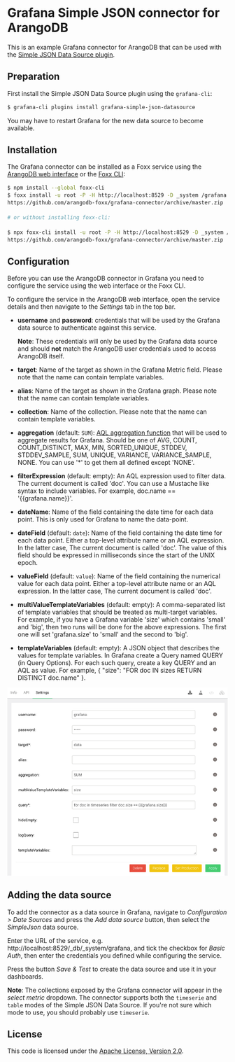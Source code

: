 # Grafana Simple JSON connector for ArangoDB

This is an example Grafana connector for ArangoDB that can be used with the
[Simple JSON Data Source plugin](https://grafana.com/plugins/grafana-simple-json-datasource).

## Preparation

First install the Simple JSON Data Source plugin using the `grafana-cli`:

```sh
$ grafana-cli plugins install grafana-simple-json-datasource
```

You may have to restart Grafana for the new data source to become available.

## Installation

The Grafana connector can be installed as a Foxx service using the
[ArangoDB web interface](https://docs.arangodb.com/latest/Manual/Programs/WebInterface/Services.html)
or the [Foxx CLI](https://github.com/arangodb/foxx-cli):

```sh
$ npm install --global foxx-cli
$ foxx install -u root -P -H http://localhost:8529 -D _system /grafana \
https://github.com/arangodb-foxx/grafana-connector/archive/master.zip

# or without installing foxx-cli:

$ npx foxx-cli install -u root -P -H http://localhost:8529 -D _system /grafana \
https://github.com/arangodb-foxx/grafana-connector/archive/master.zip
```

## Configuration

Before you can use the ArangoDB connector in Grafana you need to configure the
service using the web interface or the Foxx CLI.

To configure the service in the ArangoDB web interface, open the service details
and then navigate to the _Settings_ tab in the top bar.

- **username** and **password**: credentials that will be used by the Grafana
  data source to authenticate against this service.

  **Note**: These credentials will only be used by the Grafana data source and
  should **not** match the ArangoDB user credentials used to access ArangoDB
  itself.

- **target**:
  Name of the target as shown in the Grafana Metric field. Please note that the name can contain
  template variables.

- **alias**:
  Name of the target as shown in the Grafana graph. Please note that the name can contain template
  variables.

- **collection**:
  Name of the collection. Please note that the name can contain template variables.

- **aggregation** (default: `SUM`):
  [AQL aggregation function](https://docs.arangodb.com/3.4/AQL/Operations/Collect.html#aggregation)
  that will be used to aggregate results for Grafana. Should be one of AVG, COUNT, COUNT_DISTINCT,
  MAX, MIN, SORTED_UNIQUE, STDDEV, STDDEV_SAMPLE, SUM, UNIQUE, VARIANCE, VARIANCE_SAMPLE, NONE.
  You can use '*' to get them all defined except 'NONE'.

- **filterExpression** (default: empty):
  An AQL expression used to filter data. The current document is called 'doc'. You can use a Mustache
  like syntax to include variables. For example, doc.name == '{{grafana.name}}'.

- **dateName**:
  Name of the field containing the date time for each data point. This is only used for Grafana to
  name the data-point.

- **dateField** (default: `date`):
  Name of the field containing the date time for each data point. Either a top-level attribute
  name or an AQL expression. In the latter case, The current document is called 'doc'. The
  value of this field should be expressed in milliseconds since the start of the UNIX epoch.

- **valueField** (default: `value`):
  Name of the field containing the numerical value for each data point. Either a top-level
  attribute name or an AQL expression. In the latter case, The current document is called 'doc'.

- **multiValueTemplateVariables** (default: empty):
  A comma-separated list of template variables that should be treated as multi-target
  variables. For example, if you have a Grafana variable 'size' which contains 'small'
  and 'big', then two runs will be done for the above expressions. The first one will
  set 'grafana.size' to 'small' and the second to 'big'.

- **templateVariables** (default: empty):
  A JSON object that describes the values for template variables. In Grafana create
  a Query named QUERY (in Query Options). For each such query, create a key QUERY
  and an AQL as value. For example, { \"size\": \"FOR doc IN sizes RETURN DISTINCT doc.name\" }.

![Foxx configuration dialog](./images/config.png)

## Adding the data source

To add the connector as a data source in Grafana, navigate to
_Configuration > Date Sources_ and press the _Add data source_ button,
then select the _SimpleJson_ data source.

Enter the URL of the service, e.g. http://localhost:8529/_db/_system/grafana,
and tick the checkbox for _Basic Auth_, then enter the credentials you defined
while configuring the service.

Press the button _Save & Test_ to create the data source and use it in your
dashboards.

**Note**: The collections exposed by the Grafana connector will appear in the
_select metric_ dropdown. The connector supports both the `timeserie` and
`table` modes of the Simple JSON Data Source. If you're not sure which mode
to use, you should probably use `timeserie`.

## License

This code is licensed under the
[Apache License, Version 2.0](https://www.apache.org/licenses/LICENSE-2.0).
